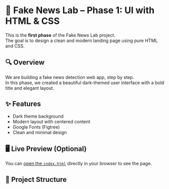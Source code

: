 # 📰 Fake News Lab – Phase 1: UI with HTML & CSS

This is the **first phase** of the Fake News Lab project.  
The goal is to design a clean and modern landing page using pure HTML and CSS.

## 🔍 Overview

We are building a fake news detection web app, step by step.  
In this phase, we created a beautiful dark-themed user interface with a bold title and elegant layout.

## ✨ Features

- Dark theme background
- Modern layout with centered content
- Google Fonts (Figtree)
- Clean and minimal design

## 🖥️ Live Preview (Optional)

You can [open the `index.html`](./index.html) directly in your browser to see the page.

## 📁 Project Structure

